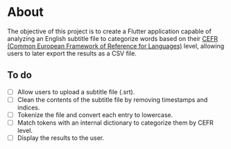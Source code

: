 # About
The objective of this project is to create a Flutter application capable of analyzing an English subtitle file to categorize words based on their [CEFR (Common European Framework of Reference for Languages)](https://www.coe.int/en/web/common-european-framework-reference-languages/level-descriptions)  level, allowing users to later export the results as a CSV file.

## To do
- [ ] Allow users to upload a subtitle file (.srt).
- [ ] Clean the contents of the subtitle file by removing timestamps and indices.
- [ ] Tokenize the file and convert each entry to lowercase.
- [ ] Match tokens with an internal dictionary to categorize them by CEFR level.
- [ ] Display the results to the user.
